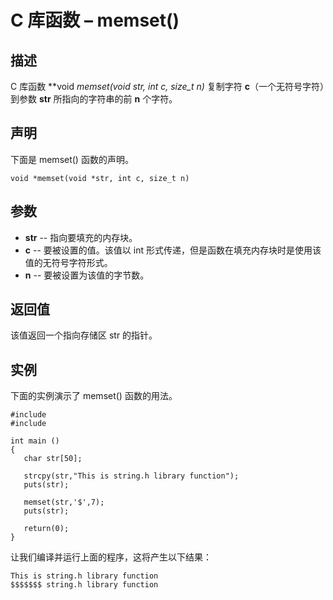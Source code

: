 # C 库函数 – memset()


## 描述

C 库函数 **void *memset(void *str, int c, size_t n)** 复制字符 **c**（一个无符号字符）到参数 **str** 所指向的字符串的前 **n** 个字符。

## 声明

下面是 memset() 函数的声明。

    void *memset(void *str, int c, size_t n)

## 参数

* **str** \-- 指向要填充的内存块。
* **c** \-- 要被设置的值。该值以 int 形式传递，但是函数在填充内存块时是使用该值的无符号字符形式。
* **n** \-- 要被设置为该值的字节数。

## 返回值

该值返回一个指向存储区 str 的指针。

## 实例

下面的实例演示了 memset() 函数的用法。

    #include 
    #include 

    int main ()
    {
       char str[50];

       strcpy(str,"This is string.h library function");
       puts(str);

       memset(str,'$',7);
       puts(str);

       return(0);
    }

让我们编译并运行上面的程序，这将产生以下结果：

    This is string.h library function
    $$$$$$$ string.h library function
